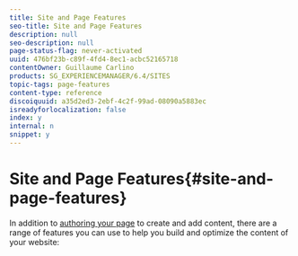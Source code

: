 ```yaml
---
title: Site and Page Features
seo-title: Site and Page Features
description: null
seo-description: null
page-status-flag: never-activated
uuid: 476bf23b-c89f-4fd4-8ec1-acbc52165718
contentOwner: Guillaume Carlino
products: SG_EXPERIENCEMANAGER/6.4/SITES
topic-tags: page-features
content-type: reference
discoiquuid: a35d2ed3-2ebf-4c2f-99ad-08090a5883ec
isreadyforlocalization: false
index: y
internal: n
snippet: y
---
```


# Site and Page Features{#site-and-page-features}

In addition to [authoring your page](../../authoring/using/page-authoring.md) to create and add content, there are a range of features you can use to help you build and optimize the content of your website:
